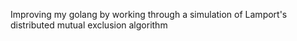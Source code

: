 Improving my golang by working through a simulation of Lamport's distributed mutual exclusion algorithm
